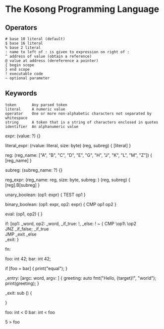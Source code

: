 # The Kosong Programming Language

## Operators

    # base 10 literal (default)
    $ base 16 literal
    % base 2 literal
    : name to left of : is given to expression on right of :
    ^ address of value (obtain a reference)
    @ value at address (dereference a pointer)
    { begin scope
    } end scope
    ! executable code
    ~ optional parameter

## Keywords

    token       Any parsed token
    literal     A numeric value
    operator    One or more non-alphabetic characters not separated by whitespace
    string      A token that is a string of characters enclosed in quotes
    identifier  An alphanumeric value



expr: (value: ?) {}

literal_expr: (rvalue: literal, size: byte) (reg, subreg) {
    [literal]
}

reg: (reg_name: ["A", "B", "C", "D", "E", "G", "H", "J", "K", "L", "M", "Z"]) {
    [reg_name]
}

subreg: (subreg_name: ?) {}

reg_expr: (reg_name: reg, size: byte, subreg: ) (reg, subreg) {
    [reg].B[subreg]
}

unary_boolean: (op1: expr) {
    TEST op1
}

binary_boolean: (op1: expr, op2: expr) {
    CMP op1 op2
}

eval: (op1, op2) {
}



if: [op1: _word, op2: _word, _if_true: !, _else: ! ~ {
    CMP \op1\ \op2\
    JNZ _if_false;
    \_if_true\
    JMP _exit
    \_else\
    _exit:
}

fn: 

foo: int 42;
bar: int 42;

if [foo = bar] {
    print("equal");
}

_entry: [argc: word, argv: ] {
    greeting: auto fmt("Hello, {target}!", "world");
    print(greeting);
}

_exit: sub () {

}


foo: int < 0
bar: int < foo

5 > foo

